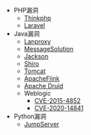 ﻿<!-- docs/_sidebar.md -->
* PHP漏洞
   - [Thinkphp](papers/php/thinkphp.md)
   - [Laravel](papers/php/laravel.md)
* Java漏洞
   - [Lanproxy](papers/java/lanproxy.md)
   - [MessageSolution](papers/java/MessageSolution.md)
   - [Jackson](papers/java/jackson.md)
   - [Shiro](papers/java/shiro.md)
   - [Tomcat](papers/java/tomcat.md)
   - [ApacheFlink](papers/java/ApacheFlink.md)
   - [Apache Druid](papers/java/ApacheDruid.md)
   - Weblogic
     - [CVE-2015-4852](papers/java/weblogic/CVE-2015-4852.md)
     - [CVE-2020-14841](papers/java/weblogic/CVE-2020-14841.md)
* Python漏洞
   - [JumpServer](papers/python/jumpserver.md)
